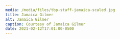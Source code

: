 ```yaml
---
media: /media/files/tbp-staff-jamaica-scaled.jpg
title: Jamaica Gilmer
alt: Jamaica Gilmer
caption: Courtesy of Jamaica Gilmer
date: 2021-02-12T17:01:00-0500
---
```


